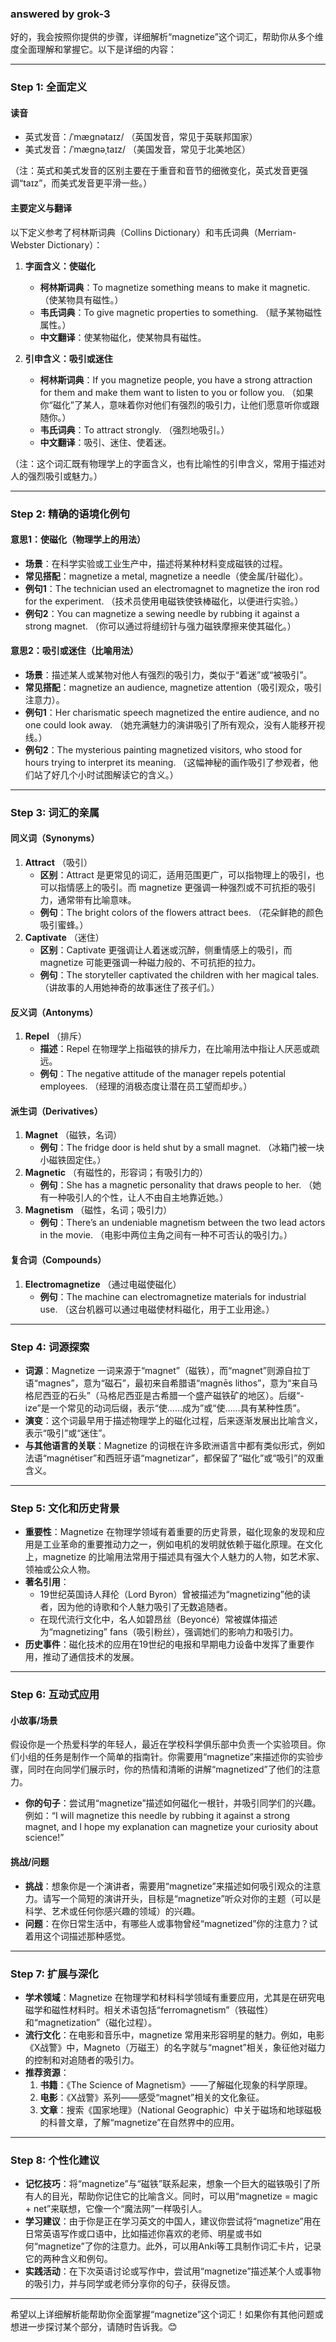 ### answered by grok-3
好的，我会按照你提供的步骤，详细解析“magnetize”这个词汇，帮助你从多个维度全面理解和掌握它。以下是详细的内容：

---

### **Step 1: 全面定义**

#### **读音**
- 英式发音：/ˈmæɡnətaɪz/ （英国发音，常见于英联邦国家）
- 美式发音：/ˈmæɡnəˌtaɪz/ （美国发音，常见于北美地区）
  
（注：英式和美式发音的区别主要在于重音和音节的细微变化，英式发音更强调“taɪz”，而美式发音更平滑一些。）

#### **主要定义与翻译**
以下定义参考了柯林斯词典（Collins Dictionary）和韦氏词典（Merriam-Webster Dictionary）：

1. **字面含义：使磁化**
   - **柯林斯词典**：To magnetize something means to make it magnetic. （使某物具有磁性。）
   - **韦氏词典**：To give magnetic properties to something. （赋予某物磁性属性。）
   - **中文翻译**：使某物磁化，使某物具有磁性。
   
2. **引申含义：吸引或迷住**
   - **柯林斯词典**：If you magnetize people, you have a strong attraction for them and make them want to listen to you or follow you. （如果你“磁化”了某人，意味着你对他们有强烈的吸引力，让他们愿意听你或跟随你。）
   - **韦氏词典**：To attract strongly. （强烈地吸引。）
   - **中文翻译**：吸引、迷住、使着迷。

（注：这个词汇既有物理学上的字面含义，也有比喻性的引申含义，常用于描述对人的强烈吸引或魅力。）

---

### **Step 2: 精确的语境化例句**

#### **意思1：使磁化（物理学上的用法）**
- **场景**：在科学实验或工业生产中，描述将某种材料变成磁铁的过程。
- **常见搭配**：magnetize a metal, magnetize a needle（使金属/针磁化）。
- **例句1**：The technician used an electromagnet to magnetize the iron rod for the experiment. （技术员使用电磁铁使铁棒磁化，以便进行实验。）
- **例句2**：You can magnetize a sewing needle by rubbing it against a strong magnet. （你可以通过将缝纫针与强力磁铁摩擦来使其磁化。）

#### **意思2：吸引或迷住（比喻用法）**
- **场景**：描述某人或某物对他人有强烈的吸引力，类似于“着迷”或“被吸引”。
- **常见搭配**：magnetize an audience, magnetize attention（吸引观众，吸引注意力）。
- **例句1**：Her charismatic speech magnetized the entire audience, and no one could look away. （她充满魅力的演讲吸引了所有观众，没有人能移开视线。）
- **例句2**：The mysterious painting magnetized visitors, who stood for hours trying to interpret its meaning. （这幅神秘的画作吸引了参观者，他们站了好几个小时试图解读它的含义。）

---

### **Step 3: 词汇的亲属**

#### **同义词（Synonyms）**
1. **Attract** （吸引）
   - **区别**：Attract 是更常见的词汇，适用范围更广，可以指物理上的吸引，也可以指情感上的吸引。而 magnetize 更强调一种强烈或不可抗拒的吸引力，通常带有比喻意味。
   - **例句**：The bright colors of the flowers attract bees. （花朵鲜艳的颜色吸引蜜蜂。）
2. **Captivate** （迷住）
   - **区别**：Captivate 更强调让人着迷或沉醉，侧重情感上的吸引，而 magnetize 可能更强调一种磁力般的、不可抗拒的拉力。
   - **例句**：The storyteller captivated the children with her magical tales. （讲故事的人用她神奇的故事迷住了孩子们。）

#### **反义词（Antonyms）**
1. **Repel** （排斥）
   - **描述**：Repel 在物理学上指磁铁的排斥力，在比喻用法中指让人厌恶或疏远。
   - **例句**：The negative attitude of the manager repels potential employees. （经理的消极态度让潜在员工望而却步。）

#### **派生词（Derivatives）**
1. **Magnet** （磁铁，名词）
   - **例句**：The fridge door is held shut by a small magnet. （冰箱门被一块小磁铁固定住。）
2. **Magnetic** （有磁性的，形容词；有吸引力的）
   - **例句**：She has a magnetic personality that draws people to her. （她有一种吸引人的个性，让人不由自主地靠近她。）
3. **Magnetism** （磁性，名词；吸引力）
   - **例句**：There’s an undeniable magnetism between the two lead actors in the movie. （电影中两位主角之间有一种不可否认的吸引力。）

#### **复合词（Compounds）**
1. **Electromagnetize** （通过电磁使磁化）
   - **例句**：The machine can electromagnetize materials for industrial use. （这台机器可以通过电磁使材料磁化，用于工业用途。）

---

### **Step 4: 词源探索**

- **词源**：Magnetize 一词来源于“magnet”（磁铁），而“magnet”则源自拉丁语“magnes”，意为“磁石”，最初来自希腊语“magnēs lithos”，意为“来自马格尼西亚的石头”（马格尼西亚是古希腊一个盛产磁铁矿的地区）。后缀“-ize”是一个常见的动词后缀，表示“使……成为”或“使……具有某种性质”。
- **演变**：这个词最早用于描述物理学上的磁化过程，后来逐渐发展出比喻含义，表示“吸引”或“迷住”。
- **与其他语言的关联**：Magnetize 的词根在许多欧洲语言中都有类似形式，例如法语“magnétiser”和西班牙语“magnetizar”，都保留了“磁化”或“吸引”的双重含义。

---

### **Step 5: 文化和历史背景**

- **重要性**：Magnetize 在物理学领域有着重要的历史背景，磁化现象的发现和应用是工业革命的重要推动力之一，例如电机的发明就依赖于磁化原理。在文化上，magnetize 的比喻用法常用于描述具有强大个人魅力的人物，如艺术家、领袖或公众人物。
- **著名引用**：
  - 19世纪英国诗人拜伦（Lord Byron）曾被描述为“magnetizing”他的读者，因为他的诗歌和个人魅力吸引了无数追随者。
  - 在现代流行文化中，名人如碧昂丝（Beyoncé）常被媒体描述为“magnetizing” fans（吸引粉丝），强调她们的影响力和吸引力。
- **历史事件**：磁化技术的应用在19世纪的电报和早期电力设备中发挥了重要作用，推动了通信技术的发展。

---

### **Step 6: 互动式应用**

#### **小故事/场景**
假设你是一个热爱科学的年轻人，最近在学校科学俱乐部中负责一个实验项目。你们小组的任务是制作一个简单的指南针。你需要用“magnetize”来描述你的实验步骤，同时在向同学们展示时，你的热情和清晰的讲解“magnetized”了他们的注意力。
- **你的句子**：尝试用“magnetize”描述如何磁化一根针，并吸引同学们的兴趣。例如：“I will magnetize this needle by rubbing it against a strong magnet, and I hope my explanation can magnetize your curiosity about science!”

#### **挑战/问题**
- **挑战**：想象你是一个演讲者，需要用“magnetize”来描述如何吸引观众的注意力。请写一个简短的演讲开头，目标是“magnetize”听众对你的主题（可以是科学、艺术或任何你感兴趣的领域）的兴趣。
- **问题**：在你日常生活中，有哪些人或事物曾经“magnetized”你的注意力？试着用这个词描述那种感觉。

---

### **Step 7: 扩展与深化**

- **学术领域**：Magnetize 在物理学和材料科学领域有重要应用，尤其是在研究电磁学和磁性材料时。相关术语包括“ferromagnetism”（铁磁性）和“magnetization”（磁化过程）。
- **流行文化**：在电影和音乐中，magnetize 常用来形容明星的魅力。例如，电影《X战警》中，Magneto（万磁王）的名字就与“magnet”相关，象征他对磁力的控制和对追随者的吸引力。
- **推荐资源**：
  1. **书籍**：《The Science of Magnetism》——了解磁化现象的科学原理。
  2. **电影**：《X战警》系列——感受“magnet”相关的文化象征。
  3. **文章**：搜索《国家地理》（National Geographic）中关于磁场和地球磁极的科普文章，了解“magnetize”在自然界中的应用。

---

### **Step 8: 个性化建议**

- **记忆技巧**：将“magnetize”与“磁铁”联系起来，想象一个巨大的磁铁吸引了所有人的目光，帮助你记住它的比喻含义。同时，可以用“magnetize = magic + net”来联想，它像一个“魔法网”一样吸引人。
- **学习建议**：由于你是正在学习英文的中国人，建议你尝试将“magnetize”用在日常英语写作或口语中，比如描述你喜欢的老师、明星或书如何“magnetize”了你的注意力。此外，可以用Anki等工具制作词汇卡片，记录它的两种含义和例句。
- **实践活动**：在下次英语讨论或写作中，尝试用“magnetize”描述某个人或事物的吸引力，并与同学或老师分享你的句子，获得反馈。

---

希望以上详细解析能帮助你全面掌握“magnetize”这个词汇！如果你有其他问题或想进一步探讨某个部分，请随时告诉我。😊